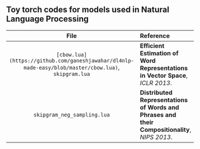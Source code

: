 ## Toy torch codes for models used in Natural Language Processing<br />

| File                          | Reference                                                                                     |
|:-----------------------------:|:----------------------------------------------------------------------------------------------|
| `[cbow.lua](https://github.com/ganeshjawahar/dl4nlp-made-easy/blob/master/cbow.lua)`, `skipgram.lua`    | **Efficient Estimation of Word Representations in Vector Space**, *ICLR 2013*.                |
| `skipgram_neg_sampling.lua`   | **Distributed Representations of Words and Phrases and their Compositionality**, *NIPS 2013*. |
